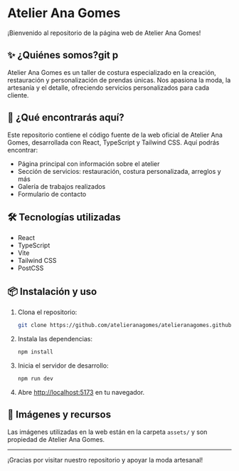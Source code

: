 # Atelier Ana Gomes

¡Bienvenido al repositorio de la página web de Atelier Ana Gomes!

## ✨ ¿Quiénes somos?git p
Atelier Ana Gomes es un taller de costura especializado en la creación, restauración y personalización de prendas únicas. Nos apasiona la moda, la artesanía y el detalle, ofreciendo servicios personalizados para cada cliente.

## 🚀 ¿Qué encontrarás aquí?
Este repositorio contiene el código fuente de la web oficial de Atelier Ana Gomes, desarrollada con React, TypeScript y Tailwind CSS. Aquí podrás encontrar:
- Página principal con información sobre el atelier
- Sección de servicios: restauración, costura personalizada, arreglos y más
- Galería de trabajos realizados
- Formulario de contacto

## 🛠️ Tecnologías utilizadas
- React
- TypeScript
- Vite
- Tailwind CSS
- PostCSS

## 📦 Instalación y uso
1. Clona el repositorio:
   ```bash
   git clone https://github.com/atelieranagomes/atelieranagomes.github.io.git
   ```
2. Instala las dependencias:
   ```bash
   npm install
   ```
3. Inicia el servidor de desarrollo:
   ```bash
   npm run dev
   ```
4. Abre [http://localhost:5173](http://localhost:5173) en tu navegador.

## 📸 Imágenes y recursos
Las imágenes utilizadas en la web están en la carpeta `assets/` y son propiedad de Atelier Ana Gomes.

---

¡Gracias por visitar nuestro repositorio y apoyar la moda artesanal!
